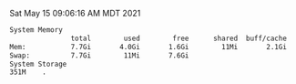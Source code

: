 Sat May 15 09:06:16 AM MDT 2021
```bash
System Memory
               total        used        free      shared  buff/cache   available
Mem:           7.7Gi       4.0Gi       1.6Gi        11Mi       2.1Gi       3.4Gi
Swap:          7.7Gi        11Mi       7.6Gi
System Storage
351M	.
```

